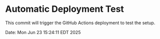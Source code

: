 # Automatic Deployment Test

This commit will trigger the GitHub Actions deployment to test the setup.

Date: Mon Jun 23 15:24:11 EDT 2025
